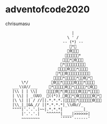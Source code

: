 # adventofcode2020
chrisumasu

                                 |
                               \ ' /
                             -- (*) --
                                🌲*🎄
                               🌲0🎄✨🎄
                              🌲🌲🌲✨🎄🎄*
                             🌲✨🌲*🎄0🎄🎄🎄
                            🌲*🌲🌲✨🎄🎄🎄✨🎄🎄
                           🌲✨🌲🌲0🎄🎄🎄*🎄🎄✨🎄
                          🌲*🌲🌲0🎄🎄✨🎄🎄🎄✨🎄🎄🎄
                         🌲✨🌲🌲*🎄🎄✨🎄🌲*🎄🎄0🎄*🎄
           \*/          🌲0🌲🌲*🎄🎄✨🎄🌲0🌲🎄🎄*🎄✨🎄🎄
       ___\\U//___     🌲*🌲🌲✨🌲🎄0🎄🎄*🌲🌲✨🌲🎄*🎄0🎄🎄
       |\\ | | \\|    🌲✨🌲🌲0🎄*🎄0🌲🌲✨🎄🎄0🎄🎄🎄*🎄✨🎄🎄
       | \\| | _(UU)_ 🌲((*))_🌲0🌲🎄*🎄0🌲🎄✨🎄🎄🎄0🎄*🎄
       |\ \| || / //||.*.*.*.|🌲🌲✨🎄🎄*🎄🎄✨🌲🌲🎄0🎄🎄🎄
       |\\_|_|&&_// ||*.*.*.*|_\\db//_
       """"|'.'.'.|~~|.*.*.*|     ____|_
           |'.'.'.|   ^^^^^^|____|>>>>>>|
           ~~~~~~~~         '""""`------'
